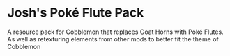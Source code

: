 # Josh's Poké Flute Pack

A resource pack for Cobblemon that replaces Goat Horns with Poké Flutes.
As well as retexturing elements from other mods to better fit the theme of Cobblemon
